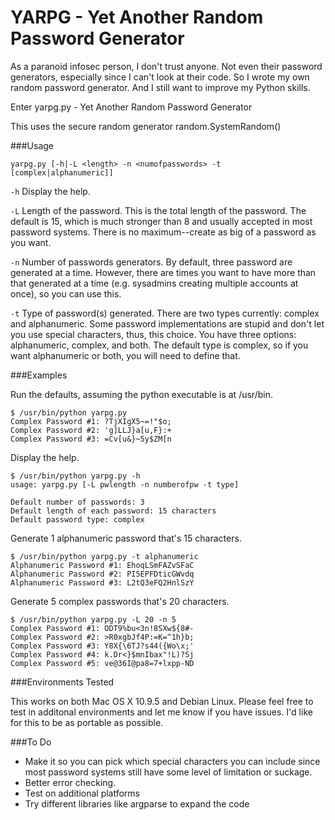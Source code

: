 # YARPG - Yet Another Random Password Generator

As a paranoid infosec person, I don't trust anyone. Not even their password generators, especially since I can't look at their code. So I wrote my own random password generator. And I still want to improve my Python skills. 

Enter yarpg.py - Yet Another Random Password Generator

This uses the secure random generator random.SystemRandom()

###Usage
```
yarpg.py [-h|-L <length> -n <numofpasswords> -t [complex|alphanumeric]]
```
```-h``` Display the help.

```-L``` Length of the password. This is the total length of the password. The default is 15, which is much stronger than 8 and usually accepted in most password systems. There is no maximum--create as big of a password as you want.

```-n``` Number of passwords generators. By default, three password are generated at a time. However, there are times you want to have more than that generated at a time (e.g. sysadmins creating multiple accounts at once), so you can use this.

```-t``` Type of password(s) generated. There are two types currently: complex and alphanumeric. Some password implementations are stupid and don't let you use special characters, thus, this choice. You have three options: alphanumeric, complex, and both. The default type is complex, so if you want alphanumeric or both, you will need to define that.

###Examples

Run the defaults, assuming the python executable is at /usr/bin.
```
$ /usr/bin/python yarpg.py
Complex Password #1: ?TjXIgX5~=!"$o;
Complex Password #2: 'g]LLJ}a[u,F}:+
Complex Password #3: =Cv[u&}~5y$ZM[n

```
Display the help.
```
$ /usr/bin/python yarpg.py -h
usage: yarpg.py [-L pwlength -n numberofpw -t type]

Default number of passwords: 3 
Default length of each password: 15 characters
Default password type: complex

```
Generate 1 alphanumeric password that's 15 characters.
```
$ /usr/bin/python yarpg.py -t alphanumeric
Alphanumeric Password #1: EhoqLSmFAZvSFaC
Alphanumeric Password #2: PI5EPFDticGWvdq
Alphanumeric Password #3: L2tQ3eFQ2HnlSzY
```
Generate 5 complex passwords that's 20 characters.
```
$ /usr/bin/python yarpg.py -L 20 -n 5 
Complex Password #1: ODT9%bu<3n!8SXw${8#-
Complex Password #2: >R0xgbJf4P:=K=^1h}b;
Complex Password #3: Y8X{\6TJ?s44({Wo\x;'
Complex Password #4: k.Dr<}$mnIbax"!L)?Sj
Complex Password #5: ve@36I@pa8=7+lxpp-ND

```

###Environments Tested

This works on both Mac OS X 10.9.5 and Debian Linux. Please feel free to test in additonal environments and let me know if you have issues. I'd like for this to be as portable as possible.

###To Do
* Make it so you can pick which special characters you can include since most password systems still have some level of limitation or suckage.
* Better error checking. 
* Test on additional platforms
* Try different libraries like argparse to expand the code
